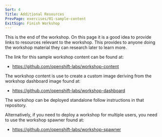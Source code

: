 ```yaml
---
Sort: 4
Title: Additional Resources
PrevPage: exercises/01-sample-content
ExitSign: Finish Workshop
---
```


This is the end of the workshop. On this page it is a good idea to provide links to resources relevant to the workshop. This provides to anyone doing the workshop material they can research later to learn more.

The link for this sample workshop content can be found at:

* https://github.com/openshift-labs/workshop-content

The workshop content is use to create a custom image deriving from the workshop dashboard image found at:

* https://github.com/openshift-labs/workshop-dashboard

The workshop can be deployed standalone follow instructions in that repository.

Alternatively, if you need to deploy a workshop for multiple users, you need to use the workshop spawner found at:

* https://github.com/openshift-labs/workshop-spawner
